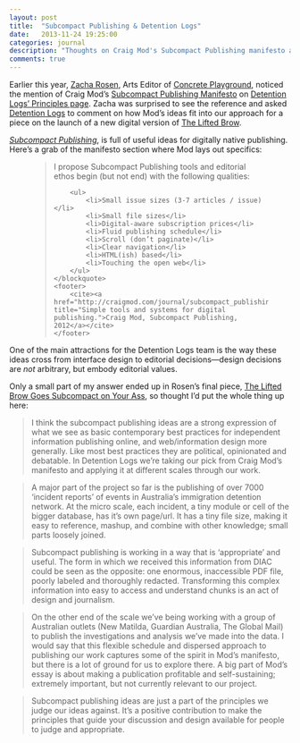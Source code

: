 ```yaml
---
layout: post
title:  "Subcompact Publishing & Detention Logs"
date:   2013-11-24 19:25:00
categories: journal
description: "Thoughts on Craig Mod's Subcompact Publishing manifesto and how it has influenced Detention Logs."
comments: true
---
```


Earlier this year, [Zacha Rosen](http://zacharosen.com/), Arts Editor of [Concrete Playground](http://sydney.concreteplayground.com.au/), noticed the mention of Craig Mod’s [Subcompact Publishing Manifesto](http://craigmod.com/journal/subcompact_publishing/#sub_manifesto) on [Detention Logs’ Principles page](http://detentionlogs.com.au/principles "Principles that inform Detention Logs’ journalistic, design and technology choices."). Zacha was surprised to see the reference and asked [Detention Logs](http://detentionlogs.com.au) to comment on how Mod’s ideas fit into our approach for a piece on the launch of a new digital version of [The Lifted Brow](http://theliftedbrow.com/).

<cite><a href="http://craigmod.com/journal/subcompact_publishing/" title="Simple tools and systems for digital publishing">Subcompact Publishing</a></cite>, is full of useful ideas for digitally native publishing. Here’s a grab of the manifesto section where Mod lays out specifics:

<figure class="quote">
	<blockquote>
		<p>I propose Subcompact Publishing tools and editorial ethos begin (but not end) with the following qualities:</p>
	
		<ul>
			<li>Small issue sizes (3-7 articles / issue)</li>
			<li>Small file sizes</li>
			<li>Digital-aware subscription prices</li>
			<li>Fluid publishing schedule</li>
			<li>Scroll (don’t paginate)</li>
			<li>Clear navigation</li>
			<li>HTML(ish) based</li>
			<li>Touching the open web</li>
		</ul>
	</blockquote>
	<footer>
		<cite><a href="http://craigmod.com/journal/subcompact_publishing/" title="Simple tools and systems for digital publishing.">Craig Mod, Subcompact Publishing, 2012</a></cite>
	</footer>
</figure>

One of the main attractions for the Detention Logs team is the way these ideas cross from interface design to editorial decisions—design decisions are *not* arbitrary, but embody editorial values.

Only a small part of my answer ended up in Rosen’s final piece, [The Lifted Brow Goes Subcompact on Your Ass](http://sydney.concreteplayground.com.au/news/145583/the-lifted-brow-goes-subcompact-on-your-ass.htm), so thought I’d put the whole thing up here:

> I think the subcompact publishing ideas are a strong expression of what we see as basic contemporary best practices for independent information publishing online, and web/information design more generally. Like most best practices they are political, opinionated and debatable. In Detention Logs we’re taking our pick from Craig Mod’s manifesto and applying it at different scales through our work.

> A major part of the project so far is the publishing of over 7000 ‘incident reports’ of events in Australia’s immigration detention network. At the micro scale, each incident, a tiny module or cell of the bigger database, has it’s own page/url. It has a tiny file size, making it easy to reference, mashup, and combine with other knowledge; small parts loosely joined.

> Subcompact publishing is working in a way that is ‘appropriate’ and useful. The form in which we received this information from DIAC could be seen as the opposite: one enormous, inaccessible PDF file, poorly labeled and thoroughly redacted. Transforming this complex information into easy to access and understand chunks is an act of design and journalism.

> On the other end of the scale we’ve being working with a group of Australian outlets (New Matilda, Guardian Australia, The Global Mail) to publish the investigations and analysis we’ve made into the data. I would say that this flexible schedule and dispersed approach to publishing our work captures some of the spirit in Mod’s manifesto, but there is a lot of ground for us to explore there. A big part of Mod’s essay is about making a publication profitable and self-sustaining; extremely important, but not currently relevant to our project.

> Subcompact publishing ideas are just a part of the principles we judge our ideas against. It’s a positive contribution to make the principles that guide your discussion and design available for people to judge and appropriate.